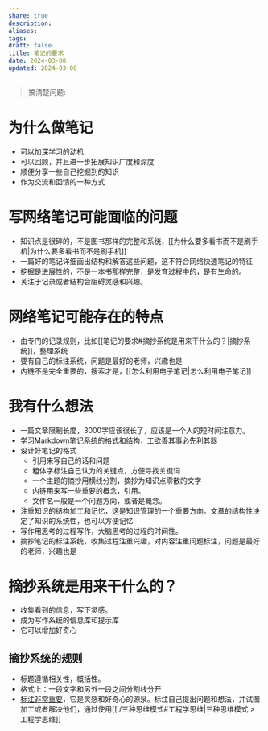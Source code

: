 ```yaml
---
share: true
description: 
aliases: 
tags: 
draft: false
title: 笔记的要求
date: 2024-03-08
updated: 2024-03-08
---
```

>搞清楚问题:

# 为什么做笔记
- 可以加深学习的动机
- 可以回顾，并且进一步拓展知识广度和深度
- 顺便分享一些自己挖掘到的知识
- 作为交流和回馈的一种方式

# 写网络笔记可能面临的问题
- 知识点是很碎的，不是图书那样的完整和系统，[[为什么要多看书而不是刷手机|为什么要多看书而不是刷手机]]
- 一篇好的笔记详细画出结构和解答这些问题，这不符合网络快速笔记的特征
- 挖掘是进展性的，不是一本书那样完整，是发育过程中的，是有生命的。
- 关注于记录或者结构会阻碍灵感和兴趣。

# 网络笔记可能存在的特点
- 由专门的记录规则，比如[[笔记的要求#摘抄系统是用来干什么的？|摘抄系统]]，整理系统
- 要有自己的标注系统，问题是最好的老师，兴趣也是
- 内链不是完全重要的，搜索才是，[[怎么利用电子笔记|怎么利用电子笔记]]

# 我有什么想法
- 一篇文章限制长度，3000字应该很长了，应该是一个人的短时间注意力。
- 学习Markdown笔记系统的格式和结构，工欲善其事必先利其器
- 设计好笔记的格式
	- 引用来写自己的话和问题
	- 粗体字标注自己认为的关键点，方便寻找关键词
	- 一个主题的摘抄用横线分割，摘抄为知识点零散的文字
	- 内链用来写一些重要的概念，引用。
	- 文件名一般是一个问题方向，或者是概念。
- 注重知识的结构加工和记忆，这是知识管理的一个重要方向。文章的结构性决定了知识的系统性，也可以方便记忆
- 写作用思考的过程写作，大脑思考的过程的时间性。
- 摘抄笔记的标注系统，收集过程注重兴趣，对内容注重问题标注，问题是最好的老师，兴趣也是

# 摘抄系统是用来干什么的？
- 收集看到的信息，写下灵感。
- 成为写作系统的信息库和提示库
- 它可以增加好奇心
## 摘抄系统的规则
- 标题遵循相关性，概括性。
- 格式上：一段文字和另外一段之间分割线分开
- <u>标注非常重要</u>，它是灵感和好奇心的源泉。标注自己提出问题和想法，并试图加工或者解决他们，通过使用[[./三种思维模式#工程学思维|三种思维模式 > 工程学思维]]


